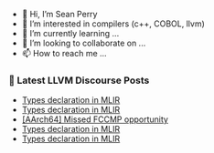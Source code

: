 - 👋 Hi, I’m Sean Perry
- 👀 I’m interested in compilers (c++, COBOL, llvm)
- 🌱 I’m currently learning ...
- 💞️ I’m looking to collaborate on ...
- 📫 How to reach me ...

<!---
s66perry/s66perry is a ✨ special ✨ repository because its `README.md` (this file) appears on your GitHub profile.
You can click the Preview link to take a look at your changes.
--->
### 📕 Latest LLVM Discourse Posts

<!-- DISCOURSE-LLVM:START -->
- [Types declaration in MLIR](https://discourse.llvm.org/t/types-declaration-in-mlir/71144#post_13)
- [Types declaration in MLIR](https://discourse.llvm.org/t/types-declaration-in-mlir/71144#post_12)
- [[AArch64] Missed FCCMP opportunity](https://discourse.llvm.org/t/aarch64-missed-fccmp-opportunity/71012#post_3)
- [Types declaration in MLIR](https://discourse.llvm.org/t/types-declaration-in-mlir/71144#post_11)
- [Types declaration in MLIR](https://discourse.llvm.org/t/types-declaration-in-mlir/71144#post_10)
<!-- DISCOURSE-LLVM:END -->
